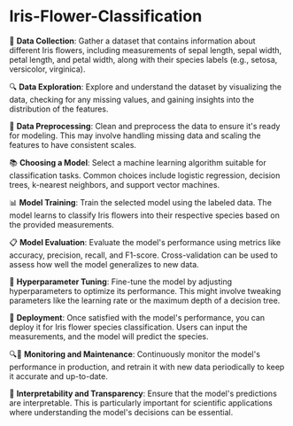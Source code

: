 # Iris-Flower-Classification

🌼 **Data Collection**: Gather a dataset that contains information about different Iris flowers, including measurements of sepal length, sepal width, petal length, and petal width, along with their species labels (e.g., setosa, versicolor, virginica).

🔍 **Data Exploration**: Explore and understand the dataset by visualizing the data, checking for any missing values, and gaining insights into the distribution of the features.

🧹 **Data Preprocessing**: Clean and preprocess the data to ensure it's ready for modeling. This may involve handling missing data and scaling the features to have consistent scales.

📚 **Choosing a Model**: Select a machine learning algorithm suitable for classification tasks. Common choices include logistic regression, decision trees, k-nearest neighbors, and support vector machines.

📊 **Model Training**: Train the selected model using the labeled data. The model learns to classify Iris flowers into their respective species based on the provided measurements.

📋 **Model Evaluation**: Evaluate the model's performance using metrics like accuracy, precision, recall, and F1-score. Cross-validation can be used to assess how well the model generalizes to new data.

🎯 **Hyperparameter Tuning**: Fine-tune the model by adjusting hyperparameters to optimize its performance. This might involve tweaking parameters like the learning rate or the maximum depth of a decision tree.

🚀 **Deployment**: Once satisfied with the model's performance, you can deploy it for Iris flower species classification. Users can input the measurements, and the model will predict the species.

🔍🔄 **Monitoring and Maintenance**: Continuously monitor the model's performance in production, and retrain it with new data periodically to keep it accurate and up-to-date.

📜 **Interpretability and Transparency**: Ensure that the model's predictions are interpretable. This is particularly important for scientific applications where understanding the model's decisions can be essential.
